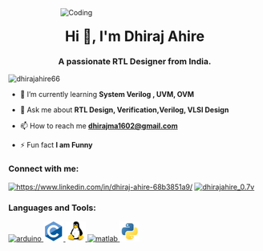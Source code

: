 
<img align="right" alt="Coding" width="400" src="https://i.pinimg.com/originals/c4/b1/99/c4b19969def51164ea4ad9a290a217bf.gif">
<h1 align="center">Hi 👋, I'm Dhiraj Ahire</h1>
<h3 align="center">A passionate RTL Designer from India.</h3>

<p align="left"> <img src="https://komarev.com/ghpvc/?username=dhirajahire66&label=Profile%20views&color=0e75b6&style=flat" alt="dhirajahire66" /> </p>

- 🌱 I’m currently learning **System Verilog , UVM, OVM**

- 💬 Ask me about **RTL Design, Verification,Verilog, VLSI Design**

- 📫 How to reach me **dhirajma1602@gmail.com**

- ⚡ Fun fact **I am Funny**

<h3 align="left">Connect with me:</h3>
<p align="left">
<a href="https://linkedin.com/in/https://www.linkedin.com/in/dhiraj-ahire-68b3851a9/" target="blank"><img align="center" src="https://raw.githubusercontent.com/rahuldkjain/github-profile-readme-generator/master/src/images/icons/Social/linked-in-alt.svg" alt="https://www.linkedin.com/in/dhiraj-ahire-68b3851a9/" height="30" width="40" /></a>
<a href="https://instagram.com/dhirajahire_0.7v" target="blank"><img align="center" src="https://raw.githubusercontent.com/rahuldkjain/github-profile-readme-generator/master/src/images/icons/Social/instagram.svg" alt="dhirajahire_0.7v" height="30" width="40" /></a>
</p>

<h3 align="left">Languages and Tools:</h3>
<p align="left"> <a href="https://www.arduino.cc/" target="_blank" rel="noreferrer"> <img src="https://cdn.worldvectorlogo.com/logos/arduino-1.svg" alt="arduino" width="40" height="40"/> </a> <a href="https://www.cprogramming.com/" target="_blank" rel="noreferrer"> <img src="https://raw.githubusercontent.com/devicons/devicon/master/icons/c/c-original.svg" alt="c" width="40" height="40"/> </a> <a href="https://www.linux.org/" target="_blank" rel="noreferrer"> <img src="https://raw.githubusercontent.com/devicons/devicon/master/icons/linux/linux-original.svg" alt="linux" width="40" height="40"/> </a> <a href="https://www.mathworks.com/" target="_blank" rel="noreferrer"> <img src="https://upload.wikimedia.org/wikipedia/commons/2/21/Matlab_Logo.png" alt="matlab" width="40" height="40"/> </a> <a href="https://www.python.org" target="_blank" rel="noreferrer"> <img src="https://raw.githubusercontent.com/devicons/devicon/master/icons/python/python-original.svg" alt="python" width="40" height="40"/> </a> </p>


